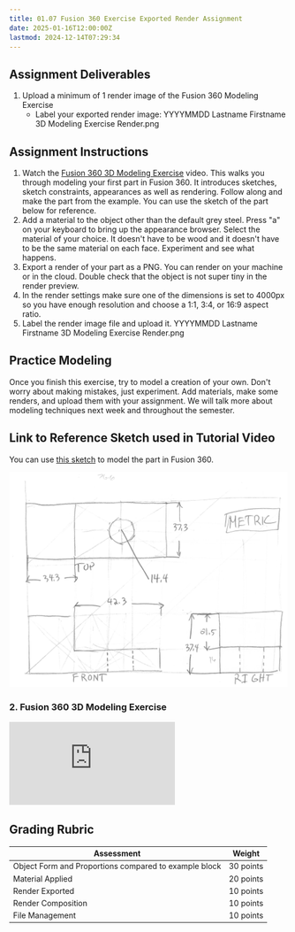 ```yaml
---
title: 01.07 Fusion 360 Exercise Exported Render Assignment
date: 2025-01-16T12:00:00Z
lastmod: 2024-12-14T07:29:34
---
```


## Assignment Deliverables

1. Upload a minimum of 1 render image of the Fusion 360 Modeling Exercise
   - Label your exported render image: YYYYMMDD Lastname Firstname 3D Modeling Exercise Render.png

## Assignment Instructions

1. Watch the [Fusion 360 3D Modeling Exercise](https://youtu.be/arTAFuBS-qI) video. This walks you through modeling your first part in Fusion 360. It introduces sketches, sketch constraints, appearances as well as rendering. Follow along and make the part from the example. You can use the sketch of the part below for reference.
2. Add a material to the object other than the default grey steel. Press "a" on your keyboard to bring up the appearance browser. Select the material of your choice. It doesn't have to be wood and it doesn't have to be the same material on each face. Experiment and see what happens.
3. Export a render of your part as a PNG. You can render on your machine or in the cloud. Double check that the object is not super tiny in the render preview.
4. In the render settings make sure one of the dimensions is set to 4000px so you have enough resolution and choose a 1:1, 3:4, or 16:9 aspect ratio.
5. Label the render image file and upload it. YYYYMMDD Lastname Firstname 3D Modeling Exercise Render.png

## Practice Modeling

Once you finish this exercise, try to model a creation of your own. Don't worry about making mistakes, just experiment. Add materials, make some renders, and upload them with your assignment. We will talk more about modeling techniques next week and throughout the semester.

## Link to Reference Sketch used in Tutorial Video

You can use [this sketch](../../../../drawing/attachments/2022-Sketch-of-Sample-Part-for-Fusion-360-Modeling-Exercise.jpeg) to model the part in Fusion 360.

[![this sketch](../../../../drawing/attachments/2022-Sketch-of-Sample-Part-for-Fusion-360-Modeling-Exercise.jpeg)](../../../../drawing/attachments/2022-Sketch-of-Sample-Part-for-Fusion-360-Modeling-Exercise.jpeg)

<div class="tutorial-video-gallery">
<div class="video-card">

### 2. Fusion 360 3D Modeling Exercise

<div class="iframe-16-9-container"><iframe class="youTubeIframe" src="https://www.youtube.com/embed/arTAFuBS-qI" width="300" height="150" frameborder="0" allowfullscreen="allowfullscreen"></iframe></div>

</div>
</div>

## Grading Rubric

<div class="responsive-table-markdown">

| Assessment                                            | Weight    |
| ----------------------------------------------------- | --------- |
| Object Form and Proportions compared to example block | 30 points |
| Material Applied                                      | 20 points |
| Render Exported                                       | 10 points |
| Render Composition                                    | 10 points |
| File Management                                       | 10 points |

</div>
